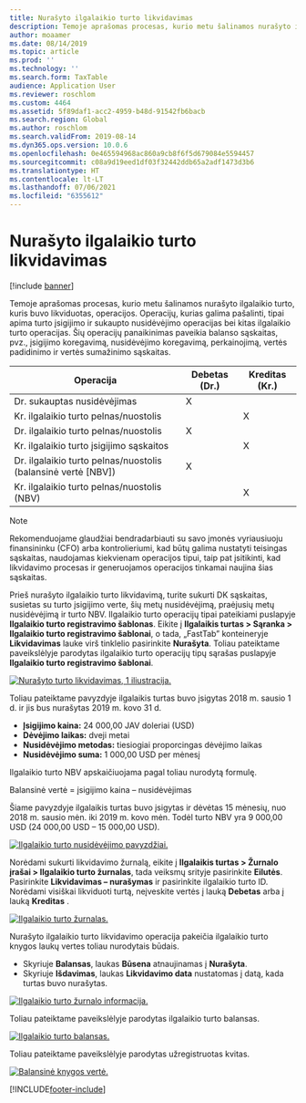 ```yaml
---
title: Nurašyto ilgalaikio turto likvidavimas
description: Temoje aprašomas procesas, kurio metu šalinamos nurašyto ilgalaikio turto, kuris buvo likviduotas, operacijos.
author: moaamer
ms.date: 08/14/2019
ms.topic: article
ms.prod: ''
ms.technology: ''
ms.search.form: TaxTable
audience: Application User
ms.reviewer: roschlom
ms.custom: 4464
ms.assetid: 5f89daf1-acc2-4959-b48d-91542fb6bacb
ms.search.region: Global
ms.author: roschlom
ms.search.validFrom: 2019-08-14
ms.dyn365.ops.version: 10.0.6
ms.openlocfilehash: 0e465594968ac860a9cb8f6f5d679084e5594457
ms.sourcegitcommit: c08a9d19eed1df03f32442ddb65a2adf1473d3b6
ms.translationtype: HT
ms.contentlocale: lt-LT
ms.lasthandoff: 07/06/2021
ms.locfileid: "6355612"
---
```

# <a name="dispose-of-a-fixed-asset-as-scrap"></a>Nurašyto ilgalaikio turto likvidavimas

[!include [banner](../includes/banner.md)]

Temoje aprašomas procesas, kurio metu šalinamos nurašyto ilgalaikio turto, kuris buvo likviduotas, operacijos. Operacijų, kurias galima pašalinti, tipai apima turto įsigijimo ir sukaupto nusidėvėjimo operacijas bei kitas ilgalaikio turto operacijas. Šių operacijų panaikinimas paveikia balanso sąskaitas, pvz., įsigijimo koregavimą, nusidėvėjimo koregavimą, perkainojimą, vertės padidinimo ir vertės sumažinimo sąskaitas.

| Operacija                                         | Debetas (Dr.) | Kreditas (Kr.) |
|-----------------------------------------------------|-------------|--------------|
| Dr. sukauptas nusidėvėjimas                        | X           |              |
| Kr. ilgalaikio turto pelnas/nuostolis                          |             | X            |
| Dr. ilgalaikio turto pelnas/nuostolis                          | X           |              |
| Kr. ilgalaikio turto įsigijimo sąskaitos                 |             | X            |
| Dr. ilgalaikio turto pelnas/nuostolis (balansinė vertė \[NBV\]) | X           |              |
| Kr. ilgalaikio turto pelnas/nuostolis (NBV)                    |             | X            |

> [!NOTE]
> Rekomenduojame glaudžiai bendradarbiauti su savo įmonės vyriausiuoju finansininku (CFO) arba kontrolieriumi, kad būtų galima nustatyti teisingas sąskaitas, naudojamas kiekvienam operacijos tipui, taip pat įsitikinti, kad likvidavimo procesas ir generuojamos operacijos tinkamai naujina šias sąskaitas.

Prieš nurašyto ilgalaikio turto likvidavimą, turite sukurti DK sąskaitas, susietas su turto įsigijimo verte, šių metų nusidėvėjimą, praėjusių metų nusidėvėjimą ir turto NBV. Ilgalaikio turto operacijų tipai pateikiami puslapyje **Ilgalaikio turto registravimo šablonas**. Eikite į **Ilgalaikis turtas \> Sąranka \> Ilgalaikio turto registravimo šablonai**, o tada, „FastTab” konteineryje **Likvidavimas** lauke virš tinklelio pasirinkite **Nurašyta**. Toliau pateiktame paveikslėlyje parodytas ilgalaikio turto operacijų tipų sąrašas puslapyje **Ilgalaikio turto registravimo šablonai**.


[![Nurašyto turto likvidavimas, 1 iliustracija.](./media/Fixed_asset_Disposal_scrap_scenario_1.png)](./media/Fixed_asset_Disposal_scrap_scenario_1.png)

Toliau pateiktame pavyzdyje ilgalaikis turtas buvo įsigytas 2018 m. sausio 1 d. ir jis bus nurašytas 2019 m. kovo 31 d.

- **Įsigijimo kaina:** 24 000,00 JAV doleriai (USD)
- **Dėvėjimo laikas:** dveji metai
- **Nusidėvėjimo metodas:** tiesiogiai proporcingas dėvėjimo laikas
- **Nusidėvėjimo suma:** 1 000,00 USD per mėnesį

Ilgalaikio turto NBV apskaičiuojama pagal toliau nurodytą formulę.

Balansinė vertė = įsigijimo kaina – nusidėvėjimas

Šiame pavyzdyje ilgalaikis turtas buvo įsigytas ir dėvėtas 15 mėnesių, nuo 2018 m. sausio mėn. iki 2019 m. kovo mėn. Todėl turto NBV yra 9 000,00 USD (24 000,00 USD – 15 000,00 USD).

[![Ilgalaikio turto nusidėvėjimo pavyzdžiai.](./media/Fixed_asset_Disposal_scrap_scenario_2.png)](./media/Fixed_asset_Disposal_scrap_scenario_2.png)


Norėdami sukurti likvidavimo žurnalą, eikite į **Ilgalaikis turtas \> Žurnalo įrašai \> Ilgalaikio turto žurnalas**, tada veiksmų srityje pasirinkite **Eilutės**. Pasirinkite **Likvidavimas – nurašymas** ir pasirinkite ilgalaikio turto ID. Norėdami visiškai likviduoti turtą, neįveskite vertės į lauką **Debetas** arba į lauką **Kreditas** .

[![Ilgalaikio turto žurnalas.](./media/Fixed_asset_Disposal_scrap_scenario_3.png)](./media/Fixed_asset_Disposal_scrap_scenario_3.png)

Nurašyto ilgalaikio turto likvidavimo operacija pakeičia ilgalaikio turto knygos laukų vertes toliau nurodytais būdais.

- Skyriuje **Balansas**, laukas **Būsena** atnaujinamas į **Nurašyta**.
- Skyriuje **Išdavimas**, laukas **Likvidavimo data** nustatomas į datą, kada turtas buvo nurašytas.

[![Ilgalaikio turto žurnalo informacija.](./media/Fixed_asset_Disposal_scrap_scenario_4.png)](./media/Fixed_asset_Disposal_scrap_scenario_4.png)

Toliau pateiktame paveikslėlyje parodytas ilgalaikio turto balansas.

[![Ilgalaikio turto balansas.](./media/Fixed_asset_Disposal_scrap_scenario_5.png)](./media/Fixed_asset_Disposal_scrap_scenario_5.png)

Toliau pateiktame paveikslėlyje parodytas užregistruotas kvitas.

[![Balansinė knygos vertė.](./media/Fixed_asset_Disposal_scrap_scenario_6.png)](./media/Fixed_asset_Disposal_scrap_scenario_6.png)


[!INCLUDE[footer-include](../../includes/footer-banner.md)]